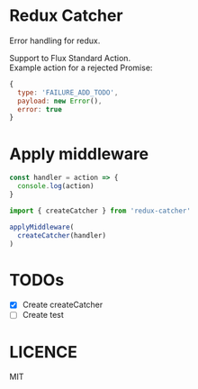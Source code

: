 # Redux Catcher
Error handling for redux.  

Support to Flux Standard Action.  
Example action for a rejected Promise:   
``` js
{
  type: 'FAILURE_ADD_TODO',
  payload: new Error(),
  error: true
}
```

# Apply middleware
``` js
const handler = action => {
  console.log(action)
}

import { createCatcher } from 'redux-catcher'

applyMiddleware(
  createCatcher(handler)
)
```

# TODOs
- [x] Create createCatcher
- [ ] Create test

# LICENCE
MIT
